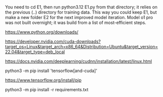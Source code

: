 You need to cd E1, then run python3.12 E1.py from that directory; it relies on the previous (..) directory for training data. This way you could keep E1, but make a new folder E2 for the next improved model iteration. Model o1 pro was not built overnight; it was build from a list of most-efficient steps.

https://www.python.org/downloads/

https://developer.nvidia.com/cuda-downloads?target_os=Linux&target_arch=x86_64&Distribution=Ubuntu&target_version=22.04&target_type=deb_local

https://docs.nvidia.com/deeplearning/cudnn/installation/latest/linux.html

python3 -m pip install 'tensorflow[and-cuda]'

https://www.tensorflow.org/install/pip

python3 -m pip install -r requirements.txt